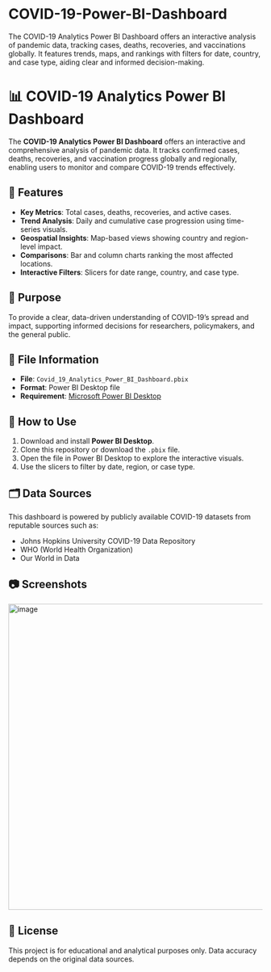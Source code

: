 # COVID-19-Power-BI-Dashboard
The COVID-19 Analytics Power BI Dashboard offers an interactive analysis of pandemic data, tracking cases, deaths, recoveries, and vaccinations globally. It features trends, maps, and rankings with filters for date, country, and case type, aiding clear and informed decision-making.

# 📊 COVID-19 Analytics Power BI Dashboard

The **COVID-19 Analytics Power BI Dashboard** offers an interactive and comprehensive analysis of pandemic data. It tracks confirmed cases, deaths, recoveries, and vaccination progress globally and regionally, enabling users to monitor and compare COVID-19 trends effectively.

## 📌 Features
- **Key Metrics**: Total cases, deaths, recoveries, and active cases.
- **Trend Analysis**: Daily and cumulative case progression using time-series visuals.
- **Geospatial Insights**: Map-based views showing country and region-level impact.
- **Comparisons**: Bar and column charts ranking the most affected locations.
- **Interactive Filters**: Slicers for date range, country, and case type.

## 🎯 Purpose
To provide a clear, data-driven understanding of COVID-19’s spread and impact, supporting informed decisions for researchers, policymakers, and the general public.

## 📂 File Information
- **File**: `Covid_19_Analytics_Power_BI_Dashboard.pbix`
- **Format**: Power BI Desktop file
- **Requirement**: [Microsoft Power BI Desktop](https://powerbi.microsoft.com/desktop/)

## 🚀 How to Use
1. Download and install **Power BI Desktop**.
2. Clone this repository or download the `.pbix` file.
3. Open the file in Power BI Desktop to explore the interactive visuals.
4. Use the slicers to filter by date, region, or case type.

## 🗂 Data Sources
This dashboard is powered by publicly available COVID-19 datasets from reputable sources such as:
- Johns Hopkins University COVID-19 Data Repository
- WHO (World Health Organization)
- Our World in Data

## 📷 Screenshots
<img width="1084" height="606" alt="image" src="https://github.com/user-attachments/assets/f5404071-7552-4c80-aa10-e93e839f3f42" />


## 📜 License
This project is for educational and analytical purposes only. Data accuracy depends on the original data sources.
